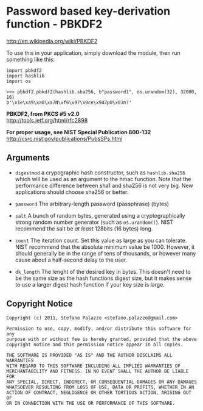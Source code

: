 # Password based key-derivation function - PBKDF2

http://en.wikipedia.org/wiki/PBKDF2

To use this in your application, simply download the
module, then run something like this:

    import pbkdf2
    import hashlib
    import os

    >>> pbkdf2.pbkdf2(hashlib.sha256, b"password1", os.urandom(32), 32000, 16)
    b'\x1e\xa9\xa0\xa7N\xf6\x97\x9ce\x94ZpU\x03n?'


**PBKDF2, from PKCS #5 v2.0**  
<http://tools.ietf.org/html/rfc2898>

**For proper usage, see NIST Special Publication 800-132**  
<http://csrc.nist.gov/publications/PubsSPs.html>

## Arguments

 - `digestmod`
    a crypographic hash constructor, such as `hashlib.sha256`
    which will be used as an argument to the hmac function.
    Note that the performance difference between sha1 and
    sha256 is not very big. New applications should choose
    sha256 or better.

 - `password`
    The arbitrary-length password (passphrase) (bytes)

 - `salt`
    A bunch of random bytes, generated using a cryptographically
    strong random number generator (such as `os.urandom()`). NIST
    recommend the salt be _at least_ 128bits (16 bytes) long.

 - `count`
    The iteration count. Set this value as large as you can
    tolerate. NIST recommend that the absolute minimum value
    be 1000. However, it should generally be in the range of
    tens of thousands, or however many cause about a half-second
    delay to the user.

 - `dk_length`
    The lenght of the desired key in bytes. This doesn't need
    to be the same size as the hash functions digest size, but
    it makes sense to use a larger digest hash function if your
    key size is large. 

## Copyright Notice

    Copyright (c) 2011, Stefano Palazzo <stefano.palazzo@gmail.com>

    Permission to use, copy, modify, and/or distribute this software for any
    purpose with or without fee is hereby granted, provided that the above
    copyright notice and this permission notice appear in all copies.

    THE SOFTWARE IS PROVIDED "AS IS" AND THE AUTHOR DISCLAIMS ALL WARRANTIES
    WITH REGARD TO THIS SOFTWARE INCLUDING ALL IMPLIED WARRANTIES OF
    MERCHANTABILITY AND FITNESS. IN NO EVENT SHALL THE AUTHOR BE LIABLE FOR
    ANY SPECIAL, DIRECT, INDIRECT, OR CONSEQUENTIAL DAMAGES OR ANY DAMAGES
    WHATSOEVER RESULTING FROM LOSS OF USE, DATA OR PROFITS, WHETHER IN AN
    ACTION OF CONTRACT, NEGLIGENCE OR OTHER TORTIOUS ACTION, ARISING OUT OF
    OR IN CONNECTION WITH THE USE OR PERFORMANCE OF THIS SOFTWARE.
